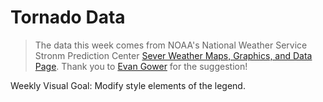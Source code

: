 # Tornado Data

> The data this week comes from NOAA's National Weather Service Stronm Prediction Center [Sever Weather Maps, Graphics, and Data Page](https://www.spc.noaa.gov/wcm/#data). Thank you to [Evan Gower](https://github.com/rfordatascience/tidytuesday/issues/549) for the suggestion!

Weekly Visual Goal: Modify style elements of the legend. 